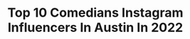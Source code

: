 ---
title: Top 10 Comedians Instagram Influencers In Austin In 2022
description: >-
  Find top comedians Instagram influencers in Austin in 2022. Most popular hashtags: #comedian #comedy #quarantine #podcast.
platform: Instagram
hits: 22
text_top: Discover the most popular Instagram profiles on inBeat.
text_bottom: inBeat holds 22 Instagram influencers like this in Austin, United States for you to contact.
profiles:
  - username: "johnnyy_2.1"
    fullname: >-
      John Rutherford Jr
    bio: >-
      St. Edwards Alum, CJ major • Personal trainer @ Equinox |Tier 2 Coach🏋🏽‍♂️ • ¥ Comedian 🤡🥴 • Johnnylift21@gmail.com📚 • Austin, Texas🥑
    location: "United States"
    followers: 3745
    engagement: 1567
    commentsToLikes: 0.064419
    id: ck6tv588hk93t0j71xb4s4i3c
    verified: false
    hashtags: "#mommasboy, #mambaout"
  - username: "ronwhiteofficial"
    fullname: >-
      Ron White
    bio: >-
      Teller of jokes. Haver of fun. Lover of life. A founding father of Number Juan Tequila 🥃 This is the OFFICIAL Instagram account for comedian Ron White
    location: "United States"
    followers: 179085
    engagement: 51
    commentsToLikes: 0.015481
    id: ck0u6m67t2dc60i1947pam7a5
    verified: true
    hashtags: "#numberjuantequila, #quarantineconcert, #livemusic, #tuesday"
  - username: "mphooseitutu"
    fullname: >-
      Mpho Osei-Tutu
    bio: >-
      World Citizen 🌍 • Son • Hubby • Dad • Actor • Comedian • Writer • Producer • CONTENT NOT TO BE USED WITHOUT MY CONSENT
    location: "United States"
    followers: 30857
    engagement: 121
    commentsToLikes: 0.031861
    id: ckapbo88n0obm0i78kqaql0m0
    verified: false
    hashtags: "#sponsored, #wcw, #seriouslysingle, #repost"
  - username: "iamrenaewithana"
    fullname: >-
      Renae Smith Trevino
    bio: >-
      The Real #captainevil Sharing Motherhood on tour w/ comedian @texastrevino Travel, toddler shenanigans, everyday adventures & humor in little squares
    location: "United States"
    followers: 14034
    engagement: 850
    commentsToLikes: 0.058123
    id: ck0w3gmjntaxy0i193h8lijac
    verified: false
    hashtags: "#captainevil, #husbandandwifeteam, #comedian, #motherhood"
  - username: "toddmccomas"
    fullname: >-
      Todd McComas
    bio: >-
      Comedian. Host of @1041podcast @funtownpodcast @docheadspodcast & @4lifepodcast - Watch the #coasttocoastroast
    location: "United States"
    followers: 30689
    engagement: 211
    commentsToLikes: 0.013862
    id: ck0ueklv4lhro0i1974ip923y
    verified: false
    hashtags: "#coasttocoastroast, #linkinbio, #tigerking, #defendingthekingdom"
  - username: "richardsarvate"
    fullname: >-
      Richard Sarvate
    bio: >-
      ◦ TikTok 1.6M @richardsarvate ◦ Comedy Special @drybarcomedy
    location: "United States"
    followers: 43506
    engagement: 4449
    commentsToLikes: 0.022355
    id: ck8tawr5qte5l0j781oluqozv
    verified: false
    hashtags: "#dating, #indiefilm, #comedyhorror, #awkward"
  - username: "heyfrase"
    fullname: >-
      Sarah Fraser
    bio: >-
      🎤Host of Hey Frase Podcast w/ @andrealopezcomedy 🎧3 Mill Pod Downloads 📩sales and booking: sarah@heyfrase.com
    location: "United States"
    followers: 22592
    engagement: 188
    commentsToLikes: 0.138270
    id: ck5c4fd2m18ht0i11q6w3x3e8
    verified: false
    hashtags: "#sarahfraser, #podcast, #howardstern, #andrealopez"
  - username: "noelashman"
    fullname: >-
      noel ashman
    bio: >-
      Multi-Award winning Film Producer..Gotti..Clinton Road ..Never Again..The Row..etc../Club Owner..Veruka..NA..Studio 54..The Plumm..Leonora etc
    location: "United States"
    followers: 203416
    engagement: 186
    commentsToLikes: 0.018277
    id: ck5pwr0dyo5yt0i11y8f1npkf
    verified: true
    hashtags: "#filmmakers, #film, #damedash, #noelashmanprojects"
  - username: "jessedittmar"
    fullname: >-
      Jesse Dittmar
    bio: >-
      Photographer Jesse Dittmar | Portraits of Accomplished Figures👇🏻
    location: "United States"
    followers: 14253
    engagement: 501
    commentsToLikes: 0.043928
    id: ck0ttf1y42fpo0i19th1ud0yg
    verified: false
    hashtags: "#photooftheday, #photographer, #actor, #whitemuslin"
  - username: "justinug_"
    fullname: >-
      Ug.
    bio: >-
      God first| Multidisciplinary Artiste | Comedian | Actor | Writer | My Ep, Vibes With Ug is out now
    location: "United States"
    followers: 131698
    engagement: 1008
    commentsToLikes: 0.026745
    id: ck15swztzf86z0i197j6vz2dx
    verified: false
    hashtags: "#justinug, #endsars, #sarsmustend, #tb"
---